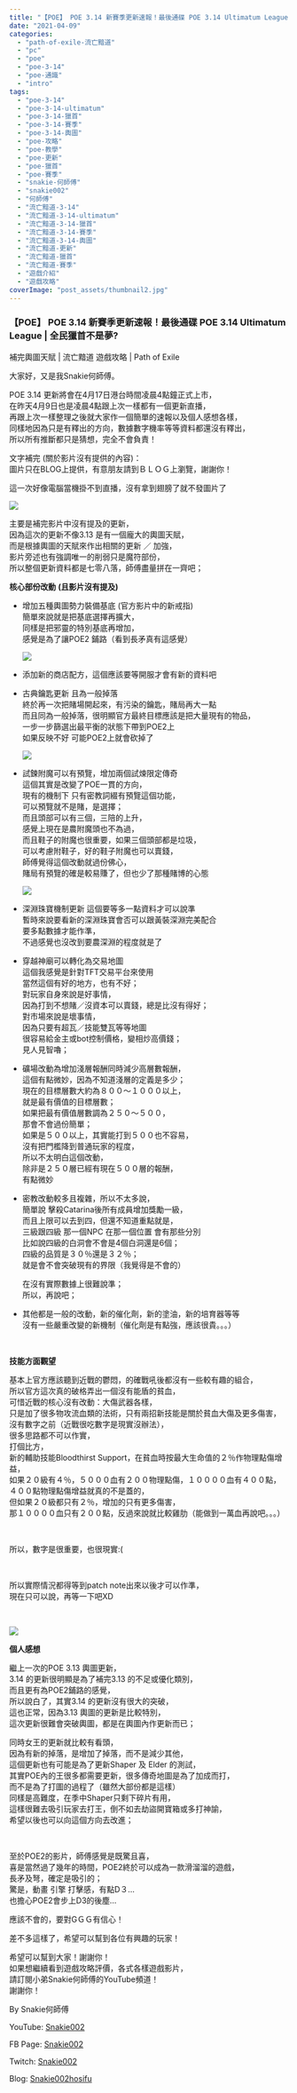 ```yaml
---
title: "【POE】 POE 3.14 新賽季更新速報！最後通碟 POE 3.14 Ultimatum League | 全民獵首不是夢 | 補完輿圖天賦 | 流亡黯道 遊戲攻略 | Path of Exile"
date: "2021-04-09"
categories: 
  - "path-of-exile-流亡黯道"
  - "pc"
  - "poe"
  - "poe-3-14"
  - "poe-通識"
  - "intro"
tags: 
  - "poe-3-14"
  - "poe-3-14-ultimatum"
  - "poe-3-14-獵首"
  - "poe-3-14-賽季"
  - "poe-3-14-輿圖"
  - "poe-攻略"
  - "poe-教學"
  - "poe-更新"
  - "poe-獵首"
  - "poe-賽季"
  - "snakie-何師傅"
  - "snakie002"
  - "何師傅"
  - "流亡黯道-3-14"
  - "流亡黯道-3-14-ultimatum"
  - "流亡黯道-3-14-獵首"
  - "流亡黯道-3-14-賽季"
  - "流亡黯道-3-14-輿圖"
  - "流亡黯道-更新"
  - "流亡黯道-獵首"
  - "流亡黯道-賽季"
  - "遊戲介紹"
  - "遊戲攻略"
coverImage: "post_assets/thumbnail2.jpg"
---
```


### 【POE】 POE 3.14 新賽季更新速報！最後通碟 POE 3.14 Ultimatum League | 全民獵首不是夢?  
補完輿圖天賦 | 流亡黯道 遊戲攻略 | Path of Exile

  
大家好，又是我Snakie何師傅。  

  
POE 3.14 更新將會在4月17日港台時間凌晨4點鐘正式上市，  
在昨天4月9日也是凌晨4點跟上次一樣都有一個更新直播，  
再跟上次一樣整理之後就大家作一個簡單的速報以及個人感想各樣，  
同樣地因為只是有釋出的方向，數據數字機率等等資料都還沒有釋出，  
所以所有推斷都只是猜想，完全不會負責！  

  
文字補完 (關於影片沒有提供的內容)：  
圖片只在BLOG上提供，有意朋友請到ＢＬＯＧ上瀏覽，謝謝你！  

  
這一次好像電腦當機掛不到直播，沒有拿到翅膀了就不發圖片了  

  
![](post_assets/Path-of-Exile-Announcement-Stream-April-2021.mp4_snapshot_23.27.410-1024x576.jpg)  

  
主要是補完影片中沒有提及的更新，  
因為這次的更新不像3.13 是有一個龐大的輿圖天賦，  
而是根據輿圖的天賦來作出相關的更新 ／ 加強，  
影片旁述也有強調唯一的削弱只是魔符部份，  
所以整個更新資料都是七零八落，師傅盡量拼在一齊吧；  

  
**核心部份改動** **(****且影片沒有提及****)**  

  
- 增加五種輿圖勢力裝備基底 (官方影片中的新戒指)  
    簡單來說就是把基底選擇再擴大，  
    同樣是把邪靈的特別基底再增加，  
    感覺是為了讓POE2 鋪路（看到長矛真有這感覺）  
    
      
    ![](post_assets/Path-of-Exile-Announcement-Stream-April-2021.mp4_snapshot_23.00.308-1024x576.jpg)
  
- 添加新的商店配方，這個應該要等開服才會有新的資料吧
  
- 古典鑰匙更新 且為一般掉落  
    終於再一次把賭場開起來，有污染的鑰匙，賭局再大一點  
    而且同為一般掉落，很明顯官方最終目標應該是把大量現有的物品，  
    一步一步篩選出最平衡的狀態下帶到POE2上  
    如果反映不好 可能POE2上就會砍掉了  
    
      
    ![](post_assets/Path-of-Exile-Announcement-Stream-April-2021.mp4_snapshot_33.29.654-1024x576.jpg)
  
- 試鍊附魔可以有預覽，增加兩個試煉限定傳奇  
    這個其實是改變了POE一貫的方向，  
    現有的機制下 只有密教詞綴有預覽這個功能，  
    可以預覽就不是賭，是選擇；  
    而且頭部可以有三個，三陪的上升，  
    感覺上現在是農附魔頭也不為過，  
    而且鞋子的附魔也很重要，如果三個頭部都是垃圾，  
    可以考慮附鞋子，好的鞋子附魔也可以賣錢，  
    師傅覺得這個改動就過份佛心，  
    賭局有預覽的確是較易賺了，但也少了那種賭博的心態  
    
      
    ![](post_assets/Path-of-Exile-Announcement-Stream-April-2021.mp4_snapshot_38.37.007-1024x576.jpg)
  
- 深淵珠寶機制更新 這個要等多一點資料才可以說準  
    暫時來說要看新的深淵珠寶會否可以跟黃裝深淵完美配合  
    要多點數據才能作準，  
    不過感覺也沒改到要農深淵的程度就是了
  
- 穿越神廟可以轉化為交易地圖  
    這個我感覺是針對TFT交易平台來使用  
    當然這個有好的地方，也有不好；  
    對玩家自身來說是好事情，  
    因為打到不想賭／沒資本可以賣錢，總是比沒有得好；  
    對市場來說是壞事情，  
    因為只要有超瓦／技能雙瓦等等地圖  
    很容易給金主或bot控制價格，變相炒高價錢；  
    見人見智嚕；
  
- 礦場改動為增加淺層報酬同時減少高層數報酬，  
    這個有點微妙，因為不知道淺層的定義是多少；  
    現在的目標層數大約為８００～１０００以上，  
    就是最有價值的目標層數；  
    如果把最有價值層數調為２５０～５００，  
    那會不會過份簡單；  
    如果是５００以上，其實能打到５００也不容易，  
    沒有把門檻降到普通玩家的程度，  
    所以不太明白這個改動，  
    除非是２５０層已經有現在５００層的報酬，  
    有點微妙
  
- 密教改動較多且複雜，所以不太多說，  
    簡單說 擊殺Catarina後所有成員增加獎勵一級，  
    而且上限可以去到四，但還不知道重點就是，  
    三級跟四級 那一個NPC 在那一個位置 會有那些分別  
    比如說四級的白洞會不會是4個白洞還是6個；  
    四級的品質是３０％還是３２％；  
    就是會不會突破現有的界限（我覺得是不會的）  
    
      
    在沒有實際數據上很難說準；  
    所以，再說吧；
  
- 其他都是一般的改動，新的催化劑，新的塗油，新的培育器等等  
    沒有一些嚴重改變的新機制（催化劑是有點強，應該很貴。。。）
  

  
   

  
**技能方面觀望**  

  
基本上官方應該聽到近戰的鬱悶，的確戰吼後都沒有一些較有趣的組合，  
所以官方這次真的破格弄出一個沒有能盾的貧血，  
可惜近戰的核心沒有改動：大傷武器各樣，  
只是加了很多物攻流血類的法術，只有兩招新技能是關於貧血大傷及更多傷害，  
沒有數字之前（近戰很吃數字是現實沒辦法），  
很多思路都不可以作實，  
打個比方，  
新的輔助技能Bloodthirst Support，在貧血時按最大生命值的２％作物理點傷增益，  
如果２０級有４％，５０００血有２００物理點傷，１００００血有４００點，  
４００點物理點傷增益就真的不是蓋的，  
但如果２０級都只有２％，增加的只有更多傷害，  
那１００００血只有２００點，反過來說就比較雞肋（能做到一萬血再說吧。。。）  

  
   

  
所以，數字是很重要，也很現實:(  

  
   

  
所以實際情況都得等到patch note出來以後才可以作準，  
現在只可以說，再等一下吧XD  

  
   

  
![](post_assets/Path-of-Exile-Announcement-Stream-April-2021.mp4_snapshot_45.39.944-1024x576.jpg)  

  
**個人感想**  

  
繼上一次的POE 3.13 輿圖更新，  
3.14 的更新很明顯是為了補完3.13 的不足或優化類別，  
而且更有為POE2鋪路的感覺，  
所以說白了，其實3.14 的更新沒有很大的突破，  
這也正常，因為3.13 輿圖的更新是比較特別，  
這次更新很難會突破輿圖，都是在輿圖內作更新而已；  

  
同時女王的更新就比較有看頭，  
因為有新的掉落，是增加了掉落，而不是減少其他，  
這個更新也有可能是為了更新Shaper 及 Elder 的測試，  
其實POE內的王很多都需要更新，很多傳奇地圖是為了加成而打，  
而不是為了打圖的過程了（雖然大部份都是這樣）  
同樣是高難度，在季中Shaper只剩下碎片有用，  
這樣很難去吸引玩家去打王，倒不如去劫盜開寶箱或多打神諭，  
希望以後也可以向這個方向去改進；  

  
   

  
至於POE2的影片，師傅感覺是既驚且喜，  
喜是當然過了幾年的時間，POE2終於可以成為一款滑溜溜的遊戲，  
長矛及弩，確定是吸引的；  
驚是，動畫 引擎 打擊感，有點D３…  
也擔心POE2會步上D3的後塵…  

  
應該不會的，要對GＧＧ有信心！  

  
差不多這樣了，希望可以幫到各位有興趣的玩家！  

  
希望可以幫到大家！謝謝你！  
如果想繼續看到遊戲攻略評價，各式各樣遊戲影片，  
請訂閱小弟Snakie何師傅的YouTube頻道！  
謝謝你！  

  
By Snakie何師傅  

  
YouTube: [Snakie002](https://www.youtube.com/c/Snakie002/)  

  
FB Page: [Snakie002](https://www.facebook.com/Snakie002/)  

  
Twitch: [Snakie002](https://www.twitch.tv/snakie002/)  

  
Blog: [Snakie002hosifu](https://snakie002hosifu.blog/)
